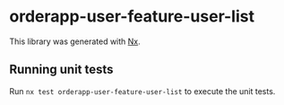 # orderapp-user-feature-user-list

This library was generated with [Nx](https://nx.dev).

## Running unit tests

Run `nx test orderapp-user-feature-user-list` to execute the unit tests.
